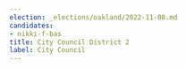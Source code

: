 ```yaml
---
election: _elections/oakland/2022-11-08.md
candidates:
- nikki-f-bas
title: City Council District 2
label: City Council
---
```

